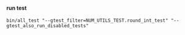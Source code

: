#### run test
```base
bin/all_test "--gtest_filter=NUM_UTILS_TEST.round_int_test" "--gtest_also_run_disabled_tests" 